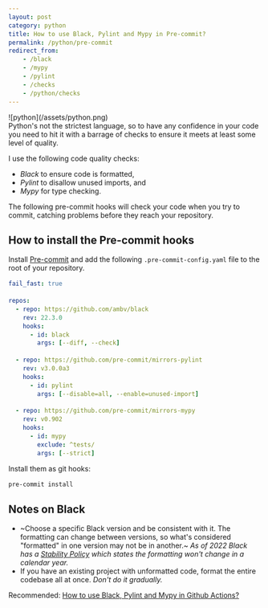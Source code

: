 ```yaml
---
layout: post
category: python
title: How to use Black, Pylint and Mypy in Pre-commit?
permalink: /python/pre-commit
redirect_from:
    - /black
    - /mypy
    - /pylint
    - /checks
    - /python/checks
---
```

<div class="wide-logos" markdown="1">
![python](/assets/python.png)
</div>

<div id="intro" markdown="1">
Python's not the strictest language, so to have any confidence in your code you
need to hit it with a barrage of checks to ensure it meets at least some level
of quality.
</div>

I use the following code quality checks:

- *Black* to ensure code is formatted,
- *Pylint* to disallow unused imports, and
- *Mypy* for type checking.

The following pre-commit hooks will check your code when you try to commit, catching problems
before they reach your repository.

## How to install the Pre-commit hooks

Install [Pre-commit](https://pre-commit.com) and add the following `.pre-commit-config.yaml` file to the root of your
repository.

```yaml
fail_fast: true

repos:
  - repo: https://github.com/ambv/black
    rev: 22.3.0
    hooks:
      - id: black
        args: [--diff, --check]

  - repo: https://github.com/pre-commit/mirrors-pylint
    rev: v3.0.0a3
    hooks:
      - id: pylint
        args: [--disable=all, --enable=unused-import]

  - repo: https://github.com/pre-commit/mirrors-mypy
    rev: v0.902
    hooks:
      - id: mypy
        exclude: ^tests/
        args: [--strict]
```

Install them as git hooks:
```sh
pre-commit install
```

## Notes on Black

- ~Choose a specific Black version and be consistent with it.
  The formatting can change between versions, so what's considered
  "formatted" in one version may not be in another.~ _As of 2022 Black has a [Stability Policy](https://black.readthedocs.io/en/stable/the_black_code_style/index.html) which states the formatting won't change in a calendar year._
- If you have an existing project with unformatted code, format the entire
  codebase all at once. _Don't do it gradually._

Recommended: [How to use Black, Pylint and Mypy in Github Actions?](/python/github-actions)
